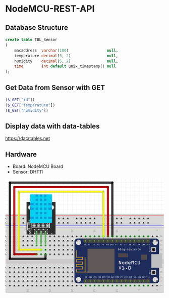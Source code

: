 # NodeMCU-REST-API

## Database Structure
```sql
create table TBL_Sensor
(
    macaddress  varchar(100)                 null,
    temperature decimal(5, 2)                null,
    humidity    decimal(5, 2)                null,
    time        int default unix_timestamp() null
);
```

## Get Data from Sensor with GET
```php
($_GET["id"])
($_GET["temperature"])
($_GET["humidity"])
```

## Display data with data-tables
https://datatables.net

## Hardware

- Board:     NodeMCU Board
- Sensor:   DHT11

![alt text](https://github.com/michifueby/NodeMCURestAPI/blob/main/NodeMCUBoardWithDHT11.png?raw=true)

